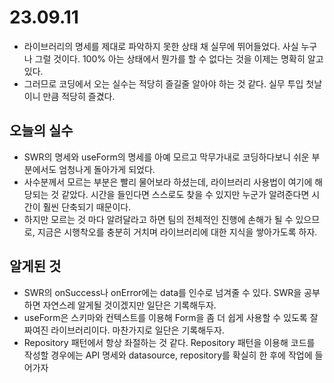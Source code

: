 # 23.09.11
- 라이브러리의 명세를 제대로 파악하지 못한 상태 채 실무에 뛰어들었다. 사실 누구나 그럴 것이다. 100% 아는 상태에서 뭔가를 할 수 없다는 것을 이제는 명확히 알고 있다.
- 그러므로 코딩에서 오는 실수는 적당히 즐길줄 알아야 하는 것 같다. 실무 투입 첫날이니 만큼 적당히 즐겼다.

## 오늘의 실수
- SWR의 명세와 useForm의 명세를 아예 모르고 막무가내로 코딩하다보니 쉬운 부분에서도 엄청나게 돌아가게 되었다.
- 사수분께서 모르는 부분은 빨리 물어보라 하셨는데, 라이브러리 사용법이 여기에 해당되는 것 같았다. 시간을 들인다면 스스로도 찾을 수 있지만 누군가 알려준다면 시간이 훨씬 단축되기 때문이다.
- 하지만 모르는 것 마다 알려달라고 하면 팀의 전체적인 진행에 손해가 될 수 있으므로, 지금은 시행착오를 충분히 거치며 라이브러리에 대한 지식을 쌓아가도록 하자.

## 알게된 것
- SWR의 onSuccess나 onError에는 data를 인수로 넘겨줄 수 있다. SWR을 공부하면 자연스레 알게될 것이겠지만 일단은 기록해두자.
- useForm은 스키마와 컨텍스트를 이용해 Form을 좀 더 쉽게 사용할 수 있도록 잘 짜여진 라이브러리이다. 마찬가지로 일단은 기록해두자.
- Repository 패턴에서 항상 좌절하는 것 같다. Repository 패턴을 이용해 코드를 작성할 경우에는 API 명세와 datasource, repository를 확실히 한 후에 작업에 들어가자
